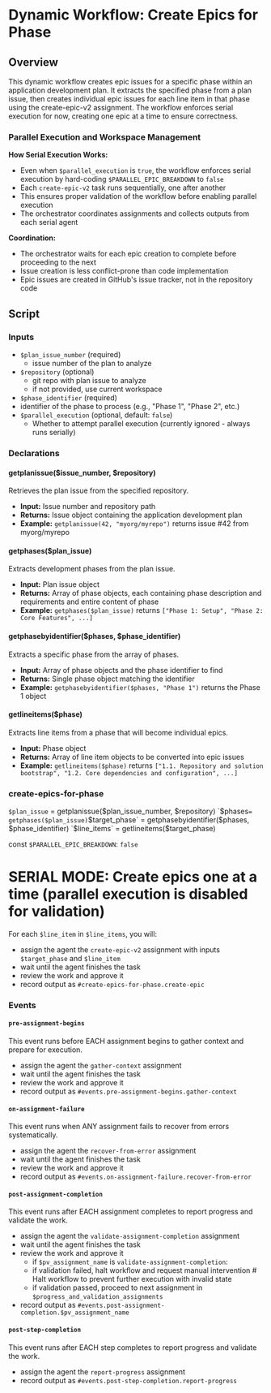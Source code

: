 # Dynamic Workflow: Create Epics for Phase

## Overview

This dynamic workflow creates epic issues for a specific phase within an application development plan. It extracts the specified phase from a plan issue, then creates individual epic issues for each line item in that phase using the create-epic-v2 assignment. The workflow enforces serial execution for now, creating one epic at a time to ensure correctness.

### Parallel Execution and Workspace Management
**How Serial Execution Works:**
- Even when `$parallel_execution` is `true`, the workflow enforces serial execution by hard-coding `$PARALLEL_EPIC_BREAKDOWN` to `false`
- Each `create-epic-v2` task runs sequentially, one after another
- This ensures proper validation of the workflow before enabling parallel execution
- The orchestrator coordinates assignments and collects outputs from each serial agent

**Coordination:**
- The orchestrator waits for each epic creation to complete before proceeding to the next
- Issue creation is less conflict-prone than code implementation
- Epic issues are created in GitHub's issue tracker, not in the repository code

## Script

### Inputs
- `$plan_issue_number` (required)
  - issue number of the plan to analyze
- `$repository` (optional)
  - git repo with plan issue to analyze
  - if not provided, use current workspace
- `$phase_identifier` (required)
 - identifier of the phase to process (e.g., "Phase 1", "Phase 2", etc.)
- `$parallel_execution` (optional, default: `false`)
  - Whether to attempt parallel execution (currently ignored - always runs serially)

### Declarations

#### getplanissue($issue_number, $repository)
Retrieves the plan issue from the specified repository.
- **Input:** Issue number and repository path
- **Returns:** Issue object containing the application development plan
- **Example:** `getplanissue(42, "myorg/myrepo")` returns issue #42 from myorg/myrepo

#### getphases($plan_issue)
Extracts development phases from the plan issue.
- **Input:** Plan issue object
- **Returns:** Array of phase objects, each containing phase description and requirements and entire content of phase
- **Example:** `getphases($plan_issue)` returns `["Phase 1: Setup", "Phase 2: Core Features", ...]`

#### getphasebyidentifier($phases, $phase_identifier)
Extracts a specific phase from the array of phases.
- **Input:** Array of phase objects and the phase identifier to find
- **Returns:** Single phase object matching the identifier
- **Example:** `getphasebyidentifier($phases, "Phase 1")` returns the Phase 1 object

#### getlineitems($phase)
Extracts line items from a phase that will become individual epics.
- **Input:** Phase object
- **Returns:** Array of line item objects to be converted into epic issues
- **Example:** `getlineitems($phase)` returns `["1.1. Repository and solution bootstrap", "1.2. Core dependencies and configuration", ...]`

### create-epics-for-phase

`$plan_issue` = getplanissue($plan_issue_number, $repository)
`$phases` = getphases($plan_issue)
`$target_phase` = getphasebyidentifier($phases, $phase_identifier)
`$line_items` = getlineitems($target_phase)

const `$PARALLEL_EPIC_BREAKDOWN`: `false`

# SERIAL MODE: Create epics one at a time (parallel execution is disabled for validation)
For each `$line_item` in `$line_items`, you will:
   - assign the agent the `create-epic-v2` assignment with inputs `$target_phase` and `$line_item`
   - wait until the agent finishes the task
   - review the work and approve it
   - record output as `#create-epics-for-phase.create-epic`

### Events

#### `pre-assignment-begins`

This event runs before EACH assignment begins to gather context and prepare for execution.

- assign the agent the `gather-context` assignment
- wait until the agent finishes the task
- review the work and approve it
- record output as `#events.pre-assignment-begins.gather-context`

#### `on-assignment-failure`

This event runs when ANY assignment fails to recover from errors systematically.

- assign the agent the `recover-from-error` assignment
- wait until the agent finishes the task
- review the work and approve it
- record output as `#events.on-assignment-failure.recover-from-error`

#### `post-assignment-completion`

This event runs after EACH assignment completes to report progress and validate the work.

- assign the agent the `validate-assignment-completion` assignment
- wait until the agent finishes the task
- review the work and approve it
   - if `$pv_assignment_name` is `validate-assignment-completion`:
   - if validation failed, halt workflow and request manual intervention # Halt workflow to prevent further execution with invalid state
   - if validation passed, proceed to next assignment in `$progress_and_validation_assignments`
- record output as `#events.post-assignment-completion.$pv_assignment_name`

#### `post-step-completion`

This event runs after EACH step completes to report progress and validate the work.

- assign the agent the `report-progress` assignment
- record output as `#events.post-step-completion.report-progress`